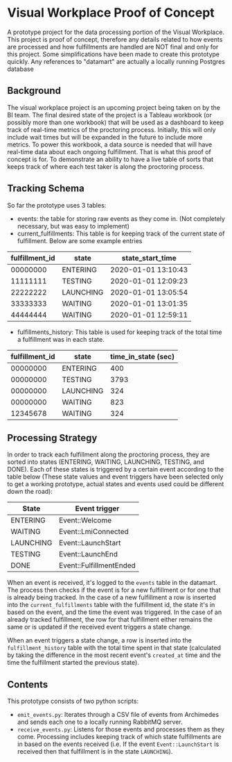 # Visual Workplace Proof of Concept
A prototype project for the data processing portion of the Visual Workplace. This project is proof of concept, therefore any details related to how events are processed and how fulfillments are handled are NOT final and only for this project. Some simplifications have been made to create this prototype quickly. Any references to "datamart" are actually a locally running Postgres database

## Background
The visual workplace project is an upcoming project being taken on by the BI team. The final desired state of the project is a Tableau workbook (or possibly more than one workbook) that will be used as a dashboard to keep track of real-time metrics of the proctoring process. Initially, this will only include wait times but will be expanded in the future to include more metrics. To power this workbook, a data source is needed that will have real-time data about each ongoing fulfillment. That is what this proof of concept is for. To demonstrate an ability to have a live table of sorts that keeps track of where each test taker is along the proctoring process. 

## Tracking Schema
So far the prototype uses 3 tables:
* events: the table for storing raw events as they come in. (Not completely necessary, but was easy to implement)
* current_fulfillments: This table is for keeping track of the current state of fulfillment. Below are some example entries

| fulfillment_id | state                   | state_start_time    | 
|----------------|-------------------------|---------------------|
| 00000000       | ENTERING                | 2020-01-01 13:10:43 |
| 11111111       | TESTING                 | 2020-01-01 12:09:23 |
| 22222222       | LAUNCHING               | 2020-01-01 13:05:54 |
| 33333333       | WAITING                 | 2020-01-01 13:01:35 |
| 44444444       | WAITING                 | 2020-01-01 12:59:11 |

* fulfillments_history: This table is used for keeping track of the total time a fulfillment was in each state.


| fulfillment_id | state                   | time_in_state (sec) | 
|----------------|-------------------------|---------------------|
| 00000000       | ENTERING                | 400                 |
| 00000000       | TESTING                 | 3793                |
| 00000000       | LAUNCHING               | 324                 |
| 00000000       | WAITING                 | 823                 |
| 12345678       | WAITING                 | 324                 |

## Processing Strategy
In order to track each fulfillment along the proctoring process, they are sorted into states (ENTERING, WAITING, LAUNCHING, TESTING, and DONE). Each of these states is triggered by a certain event according to the table below (These state values and event triggers have been selected only to get a working prototype, actual states and events used could be different down the road):

| State     | Event trigger           |
|-----------|-------------------------|
|  ENTERING | Event::Welcome          |
| WAITING   | Event::LmiConnected     |
| LAUNCHING | Event::LaunchStart      |
| TESTING   | Event::LaunchEnd        |
| DONE      | Event::FulfillmentEnded |

When an event is received, it's logged to the `events` table in the datamart. The process then checks if the event is for a new fulfillment or for one that is already being tracked. In the case of a new fulfillment a row is inserted into the `current_fulfillments` table with the fulfillment id, the state it's in based on the event, and the time the event was triggered. In the case of an already tracked fulfillment, the row for that fulfillment either remains the same or is updated if the received event triggers a state change.

When an event triggers a state change, a row is inserted into the `fulfillment_history` table with the total time spent in that state (calculated by taking the difference in the most recent event's `created_at` time and the time the fulfillment started the previous state).

## Contents

This prototype consists of two python scripts:
* `emit_events.py`: Iterates through a CSV file of events from Archimedes and sends each one to a locally running RabbitMQ server.
* `receive_events.py`: Listens for those events and processes them as they come. Processing includes keeping track of which state fulfillments are in based on the events received (i.e. If the event `Event::LaunchStart` is received then that fulfillment is in the state `LAUNCHING`).
